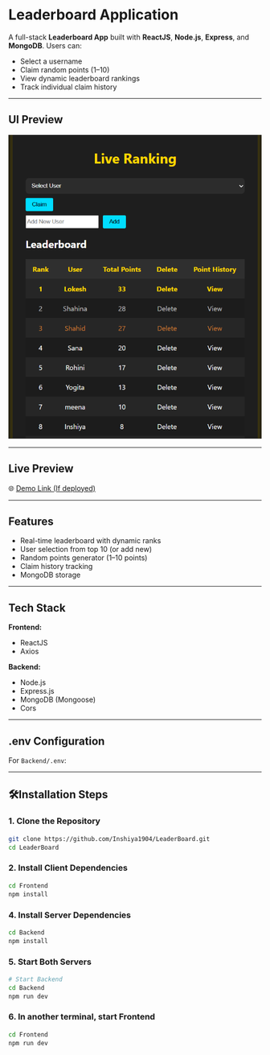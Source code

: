 # Leaderboard Application

A full-stack **Leaderboard App** built with **ReactJS**, **Node.js**, **Express**, and **MongoDB**. Users can:
- Select a username
- Claim random points (1–10)
- View dynamic leaderboard rankings
- Track individual claim history

---

## UI Preview

![Project Screenshot](./Frontend/public/Screenshot.png)

---

##  Live Preview

🌐 [Demo Link (If deployed)](https://leaderboard-frontend-vh2l.onrender.com)

---

##  Features

- Real-time leaderboard with dynamic ranks
- User selection from top 10 (or add new)
- Random points generator (1–10 points)
- Claim history tracking
- MongoDB storage
---

## Tech Stack

**Frontend:**
- ReactJS
- Axios

**Backend:**
- Node.js
- Express.js
- MongoDB (Mongoose)
- Cors

---

## .env Configuration

For `Backend/.env`:

---

## 🛠Installation Steps

### 1. Clone the Repository
```bash
git clone https://github.com/Inshiya1904/LeaderBoard.git
cd LeaderBoard
```

### 2. Install Client Dependencies
```bash
cd Frontend
npm install
```

### 4. Install Server Dependencies
```bash
cd Backend
npm install
```

### 5. Start Both Servers
```bash
# Start Backend
cd Backend
npm run dev
```

### 6. In another terminal, start Frontend
```bash
cd Frontend
npm run dev
```


